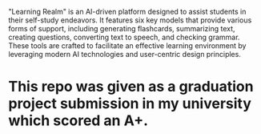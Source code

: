 "Learning Realm" is an AI-driven platform designed to assist students in their self-study endeavors. It features six key models that provide various forms of support, including generating flashcards, summarizing text, creating questions, converting text to speech, and checking grammar. These tools are crafted to facilitate an effective learning environment by leveraging modern AI technologies and user-centric design principles.


# This repo was given as a graduation project submission in my university which scored an A+. 
